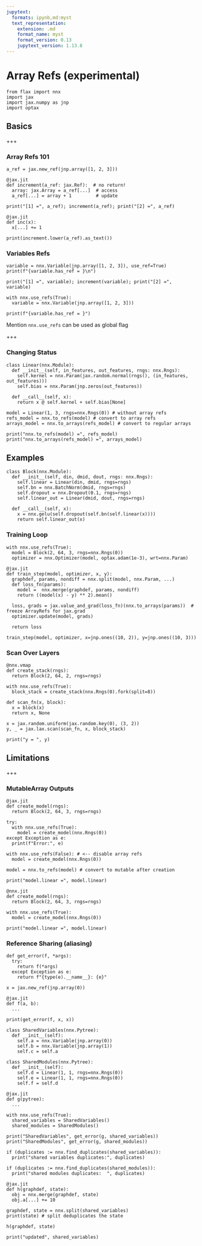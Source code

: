 ```yaml
---
jupytext:
  formats: ipynb,md:myst
  text_representation:
    extension: .md
    format_name: myst
    format_version: 0.13
    jupytext_version: 1.13.8
---
```


# Array Refs (experimental)

```{code-cell} ipython3
from flax import nnx
import jax
import jax.numpy as jnp
import optax
```

## Basics

+++

### Array Refs 101

```{code-cell} ipython3
a_ref = jax.new_ref(jnp.array([1, 2, 3]))

@jax.jit
def increment(a_ref: jax.Ref):  # no return!
  array: jax.Array = a_ref[...]  # access
  a_ref[...] = array + 1         # update

print("[1] =", a_ref); increment(a_ref); print("[2] =", a_ref)
```

```{code-cell} ipython3
@jax.jit
def inc(x):
  x[...] += 1

print(increment.lower(a_ref).as_text())
```

### Variables Refs

```{code-cell} ipython3
variable = nnx.Variable(jnp.array([1, 2, 3]), use_ref=True)
print(f"{variable.has_ref = }\n")

print("[1] =", variable); increment(variable); print("[2] =", variable)
```

```{code-cell} ipython3
with nnx.use_refs(True):
  variable = nnx.Variable(jnp.array([1, 2, 3]))

print(f"{variable.has_ref = }")
```

Mention `nnx.use_refs` can be used as global flag

+++

### Changing Status

```{code-cell} ipython3
class Linear(nnx.Module):
  def __init__(self, in_features, out_features, rngs: nnx.Rngs):
    self.kernel = nnx.Param(jax.random.normal(rngs(), (in_features, out_features)))
    self.bias = nnx.Param(jnp.zeros(out_features))

  def __call__(self, x):
    return x @ self.kernel + self.bias[None]

model = Linear(1, 3, rngs=nnx.Rngs(0)) # without array refs
refs_model = nnx.to_refs(model) # convert to array refs
arrays_model = nnx.to_arrays(refs_model) # convert to regular arrays

print("nnx.to_refs(model) =", refs_model)
print("nnx.to_arrays(refs_model) =", arrays_model)
```

## Examples

```{code-cell} ipython3
class Block(nnx.Module):
  def __init__(self, din, dmid, dout, rngs: nnx.Rngs):
    self.linear = Linear(din, dmid, rngs=rngs)
    self.bn = nnx.BatchNorm(dmid, rngs=rngs)
    self.dropout = nnx.Dropout(0.1, rngs=rngs)
    self.linear_out = Linear(dmid, dout, rngs=rngs)

  def __call__(self, x):
    x = nnx.gelu(self.dropout(self.bn(self.linear(x))))
    return self.linear_out(x)
```

### Training Loop

```{code-cell} ipython3
with nnx.use_refs(True):
  model = Block(2, 64, 3, rngs=nnx.Rngs(0))
  optimizer = nnx.Optimizer(model, optax.adam(1e-3), wrt=nnx.Param)

@jax.jit
def train_step(model, optimizer, x, y):
  graphdef, params, nondiff = nnx.split(model, nnx.Param, ...)
  def loss_fn(params):
    model =  nnx.merge(graphdef, params, nondiff)
    return ((model(x) - y) ** 2).mean()

  loss, grads = jax.value_and_grad(loss_fn)(nnx.to_arrays(params))  # freeze ArrayRefs for jax.grad
  optimizer.update(model, grads)

  return loss

train_step(model, optimizer, x=jnp.ones((10, 2)), y=jnp.ones((10, 3)))
```

### Scan Over Layers

```{code-cell} ipython3
@nnx.vmap
def create_stack(rngs):
  return Block(2, 64, 2, rngs=rngs)

with nnx.use_refs(True):
  block_stack = create_stack(nnx.Rngs(0).fork(split=8))

def scan_fn(x, block):
  x = block(x)
  return x, None

x = jax.random.uniform(jax.random.key(0), (3, 2))
y, _ = jax.lax.scan(scan_fn, x, block_stack)

print("y = ", y)
```

## Limitations

+++

### MutableArray Outputs

```{code-cell} ipython3
@jax.jit
def create_model(rngs):
  return Block(2, 64, 3, rngs=rngs)

try:
  with nnx.use_refs(True):
    model = create_model(nnx.Rngs(0))
except Exception as e:
  print(f"Error:", e)
```

```{code-cell} ipython3
with nnx.use_refs(False): # <-- disable array refs
  model = create_model(nnx.Rngs(0))

model = nnx.to_refs(model) # convert to mutable after creation

print("model.linear =", model.linear)
```

```{code-cell} ipython3
@nnx.jit
def create_model(rngs):
  return Block(2, 64, 3, rngs=rngs)

with nnx.use_refs(True):
  model = create_model(nnx.Rngs(0))

print("model.linear =", model.linear)
```

### Reference Sharing (aliasing)

```{code-cell} ipython3
def get_error(f, *args):
  try:
    return f(*args)
  except Exception as e:
    return f"{type(e).__name__}: {e}"
  
x = jax.new_ref(jnp.array(0))

@jax.jit
def f(a, b):
  ...

print(get_error(f, x, x))
```

```{code-cell} ipython3
class SharedVariables(nnx.Pytree):
  def __init__(self):
    self.a = nnx.Variable(jnp.array(0))
    self.b = nnx.Variable(jnp.array(1))
    self.c = self.a

class SharedModules(nnx.Pytree):
  def __init__(self):
    self.d = Linear(1, 1, rngs=nnx.Rngs(0))
    self.e = Linear(1, 1, rngs=nnx.Rngs(0))
    self.f = self.d

@jax.jit
def g(pytree):
  ...

with nnx.use_refs(True):
  shared_variables = SharedVariables()
  shared_modules = SharedModules()

print("SharedVariables", get_error(g, shared_variables))
print("SharedModules", get_error(g, shared_modules))
```

```{code-cell} ipython3
if (duplicates := nnx.find_duplicates(shared_variables)):
  print("shared variables duplicates:", duplicates)

if (duplicates := nnx.find_duplicates(shared_modules)):
  print("shared modules duplicates:  ", duplicates)
```

```{code-cell} ipython3
@jax.jit
def h(graphdef, state):
  obj = nnx.merge(graphdef, state)
  obj.a[...] += 10

graphdef, state = nnx.split(shared_variables)
print(state) # split deduplicates the state

h(graphdef, state)

print("updated", shared_variables)
```
